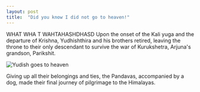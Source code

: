 ```yaml
---
layout: post
title:  "Did you know I did not go to heaven!"
---
```

WHAT WHA T WAHTAHASHDHASD 
Upon the onset of the Kali yuga and the departure of Krishna, Yudhishthira and his brothers retired, leaving the throne to their only descendant to survive the war of Kurukshetra, Arjuna's grandson, Parikshit. 

![Yudish goes to heaven]({{site.baseurl}}/images/yudish-heaven.jpg)

Giving up all their belongings and ties, the Pandavas, accompanied by a dog, made their final journey of pilgrimage to the Himalayas.
